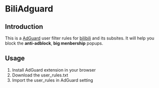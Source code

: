 # BiliAdguard
## Introduction
This is a [AdGuard](https://adguard.com/) user filter rules for [bilibili](https://www.bilibili.com/) and its subsites.
It will help you block the **anti-adblock**, **big menbership** popups.

## Usage
 1. Install AdGuard extension in your browser
 2. Download the user_rules.txt
 3. Import the user_rules in AdGuard setting
